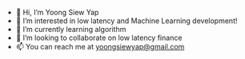 - 👋 Hi, I’m Yoong Siew Yap
- 👀 I’m interested in low latency and Machine Learning development!
- 🌱 I’m currently learning algorithm
- 💞️ I’m looking to collaborate on low latency finance
- 📫 You can reach me at yoongsiewyap@gmail.com

<!---
FutureRainbow/FutureRainbow is a ✨ special ✨ repository because its `README.md` (this file) appears on your GitHub profile.
You can click the Preview link to take a look at your changes.
--->
